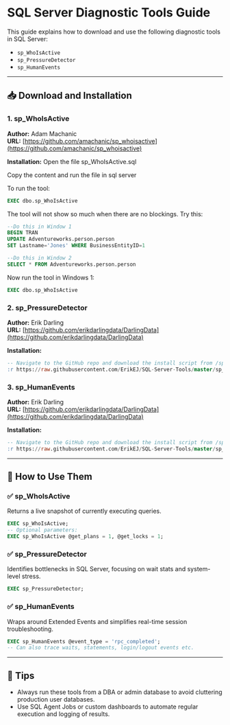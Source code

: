 
# SQL Server Diagnostic Tools Guide

This guide explains how to download and use the following diagnostic tools in SQL Server:

- `sp_WhoIsActive`
- `sp_PressureDetector`
- `sp_HumanEvents`

---

## 📥 Download and Installation

### 1. sp_WhoIsActive
**Author:** Adam Machanic  
**URL:** [https://github.com/amachanic/sp_whoisactive](https://github.com/amachanic/sp_whoisactive)

**Installation:**
Open the file sp_WhoIsActive.sql

Copy the content and run the file in sql server

To run the tool:

```sql
EXEC dbo.sp_WhoIsActive
```

The tool will not show so much when there are no blockings. Try this:

```sql
--Do this in Window 1
BEGIN TRAN
UPDATE Adventureworks.person.person
SET Lastname='Jones' WHERE BusinessEntityID=1
```

```sql
--Do this in Window 2
SELECT * FROM Adventureworks.person.person
```

Now run the tool in Windows 1:

```sql
EXEC dbo.sp_WhoIsActive
```

### 2. sp_PressureDetector
**Author:** Erik Darling  
**URL:** [https://github.com/erikdarlingdata/DarlingData](https://github.com/erikdarlingdata/DarlingData)

**Installation:**
```sql
-- Navigate to the GitHub repo and download the install script from /sp_PressureDetector/
:r https://raw.githubusercontent.com/ErikEJ/SQL-Server-Tools/master/sp_PressureDetector.sql
```

### 3. sp_HumanEvents
**Author:** Erik Darling  
**URL:** [https://github.com/erikdarlingdata/DarlingData](https://github.com/erikdarlingdata/DarlingData)

**Installation:**
```sql
-- Navigate to the GitHub repo and download the install script from /sp_HumanEvents/
:r https://raw.githubusercontent.com/ErikEJ/SQL-Server-Tools/master/sp_HumanEvents.sql
```

---

## 🧪 How to Use Them

### ✅ sp_WhoIsActive
Returns a live snapshot of currently executing queries.

```sql
EXEC sp_WhoIsActive;
-- Optional parameters:
EXEC sp_WhoIsActive @get_plans = 1, @get_locks = 1;
```

### ✅ sp_PressureDetector
Identifies bottlenecks in SQL Server, focusing on wait stats and system-level stress.

```sql
EXEC sp_PressureDetector;
```

### ✅ sp_HumanEvents
Wraps around Extended Events and simplifies real-time session troubleshooting.

```sql
EXEC sp_HumanEvents @event_type = 'rpc_completed';
-- Can also trace waits, statements, login/logout events etc.
```

---

## 🧠 Tips

- Always run these tools from a DBA or admin database to avoid cluttering production user databases.
- Use SQL Agent Jobs or custom dashboards to automate regular execution and logging of results.
